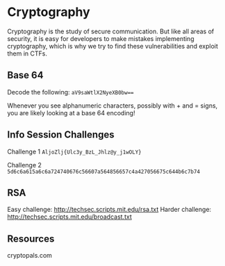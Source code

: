 # Cryptography

Cryptography is the study of secure communication. But like all areas of security, it is easy for developers to make mistakes implementing cryptography, which is why we try to find these vulnerabilities and exploit them in CTFs.

## Base 64

Decode the following:
`aV9saWtlX2NyeXB0bw==`

Whenever you see alphanumeric characters, possibly with + and = signs, you are likely looking at a base 64 encoding!

## Info Session Challenges
Challenge 1
`AljoZlj{Ulc3y_BzL_Jhlz@y_j1wOLY}`

Challenge 2
`5d6c6a615a6c6a724740676c56607a564856657c4a427056675c644b6c7b74`

## RSA
Easy challenge: http://techsec.scripts.mit.edu/rsa.txt
Harder challenge: http://techsec.scripts.mit.edu/broadcast.txt



## Resources
cryptopals.com
